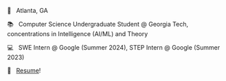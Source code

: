 📍 &nbsp; Atlanta, GA

📚 &nbsp; Computer Science Undergraduate Student @ Georgia Tech, concentrations in Intelligence (AI/ML) and Theory

💻 &nbsp; SWE Intern @ Google (Summer 2024), STEP Intern @ Google (Summer 2023)

💼 &nbsp; [Resume](https://github.com/dsoman24/resume/blob/master/daniel_oman_resume.pdf)!


<!-- https://github.com/ikatyang/emoji-cheat-sheet/blob/master/README.md -->
